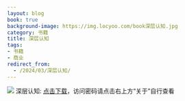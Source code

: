 ```yaml
---
layout: blog
book: true
background-image: https://img.locyoo.com/book深层认知.jpg
category: 书籍
title: 深层认知
tags:
- 书籍
- 商业
redirect_from:
  - /2024/03/深层认知/
---
```

![](https://img.locyoo.com/book深层认知.jpg)
深层认知: <a name = "ref1" href="https://url18.ctfile.com/f/50983618-1345419244-538b79?p=3619">点击下载</a>，访问密码请点击右上方“关于”自行查看